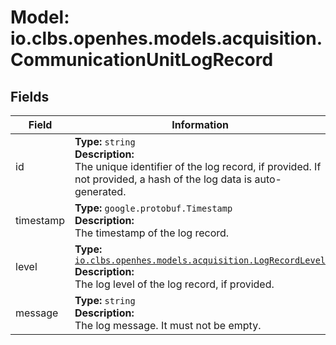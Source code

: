 # Model: io.clbs.openhes.models.acquisition.CommunicationUnitLogRecord

## Fields

| Field | Information |
| --- | --- |
| id | <b>Type:</b> `string`<br><b>Description:</b><br>The unique identifier of the log record, if provided. If not provided, a hash of the log data is auto-generated. |
| timestamp | <b>Type:</b> `google.protobuf.Timestamp`<br><b>Description:</b><br>The timestamp of the log record. |
| level | <b>Type:</b> [`io.clbs.openhes.models.acquisition.LogRecordLevel`](enum-io-clbs-openhes-models-acquisition-logrecordlevel.md)<br><b>Description:</b><br>The log level of the log record, if provided. |
| message | <b>Type:</b> `string`<br><b>Description:</b><br>The log message. It must not be empty. |

